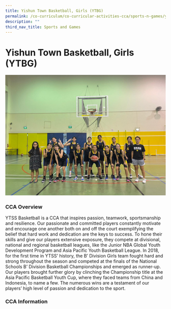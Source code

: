 ```yaml
---
title: Yishun Town Basketball, Girls (YTBG)
permalink: /co-curriculum/co-curricular-activities-cca/sports-n-games/yishun-town-basketball-girls-ytbg/
description: ""
third_nav_title: Sports and Games
---
```

# **Yishun Town Basketball, Girls (YTBG)**

![](/images/IMG-20220420-WA0041.jpg)


### CCA Overview 

YTSS Basketball is a CCA that inspires passion, teamwork, sportsmanship and resilience. Our passionate and committed players constantly motivate and encourage one another both on and off the court exemplifying the belief that hard work and dedication are the keys to success. To hone their skills and give our players extensive exposure, they compete at divisional, national and regional basketball leagues, like the Junior NBA Global Youth Development Program and Asia Pacific Youth Basketball League. In 2018, for the first time in YTSS’ history, the B’ Division Girls team fought hard and strong throughout the season and competed at the finals of the National Schools B’ Division Basketball Championships and emerged as runner-up. Our players brought further glory by clinching the Championship title at the Asia Pacific Basketball Youth Cup, where they faced teams from China and Indonesia, to name a few. The numerous wins are a testament of our players’ high level of passion and dedication to the sport.

  

### CCA Information